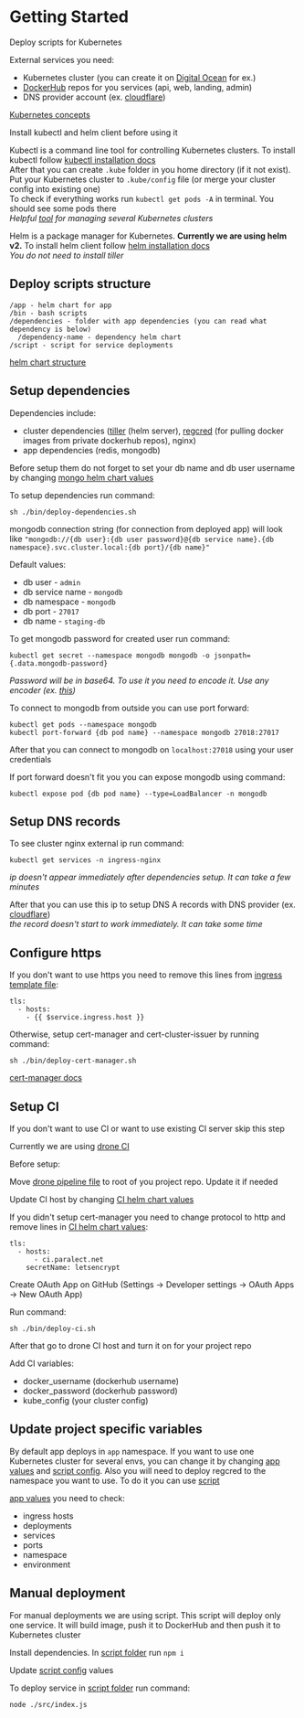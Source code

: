 # Getting Started

Deploy scripts for Kubernetes 

External services you need:
- Kubernetes cluster (you can create it on [Digital Ocean](https://www.digitalocean.com/) for ex.)
- [DockerHub](https://hub.docker.com/) repos for you services (api, web, landing, admin)
- DNS provider account (ex. [cloudflare](https://www.cloudflare.com/))

[Kubernetes concepts](https://kubernetes.io/docs/concepts/)

Install kubectl and helm client before using it

Kubectl is a command line tool for controlling Kubernetes clusters. To install kubectl follow [kubectl installation docs](https://kubernetes.io/docs/tasks/tools/install-kubectl/)<br/>
After that you can create `.kube` folder in you home directory (if it not exist). Put your Kubernetes cluster to `.kube/config` file (or merge your cluster config into existing one)<br/>
To check if everything works run `kubectl get pods -A` in terminal. You should see some pods there<br/>
*Helpful [tool](https://github.com/ahmetb/kubectx) for managing several Kubernetes clusters*

Helm is a package manager for Kubernetes. **Currently we are using helm v2.** To install helm client follow [helm installation docs](https://v2.helm.sh/docs/install/)<br/>
*You do not need to install tiller*

## Deploy scripts structure

```
/app - helm chart for app
/bin - bash scripts
/dependencies - folder with app dependencies (you can read what dependency is below)
  /dependency-name - dependency helm chart
/script - script for service deployments
```

[helm chart structure](https://v2.helm.sh/docs/developing_charts/#charts)

## Setup dependencies

Dependencies include:
- cluster dependencies ([tiller](https://v2.helm.sh/docs/install/) (helm server), [regcred](https://kubernetes.io/docs/tasks/configure-pod-container/pull-image-private-registry/) (for pulling docker images from private dockerhub repos), nginx)
- app dependencies (redis, mongodb)

Before setup them do not forget to set your db name and db user username by changing [mongo helm chart values](dependencies/mongodb/values/values.yml)

To setup dependencies run command:

```
sh ./bin/deploy-dependencies.sh
```

mongodb connection string (for connection from deployed app) will look like `"mongodb://{db user}:{db user password}@{db service name}.{db namespace}.svc.cluster.local:{db port}/{db name}"`

Default values:
- db user - `admin`
- db service name - `mongodb`
- db namespace - `mongodb`
- db port - `27017`
- db name - `staging-db`

To get mongodb password for created user run command:

```
kubectl get secret --namespace mongodb mongodb -o jsonpath={.data.mongodb-password}
```

*Password will be in base64. To use it you need to encode it. Use any encoder (ex. [this](https://www.base64decode.org/))*

To connect to mongodb from outside you can use port forward:

```
kubectl get pods --namespace mongodb
kubectl port-forward {db pod name} --namespace mongodb 27018:27017
```

After that you can connect to mongodb on `localhost:27018` using your user credentials

If port forward doesn't fit you you can expose mongodb using command:

```
kubectl expose pod {db pod name} --type=LoadBalancer -n mongodb
```

## Setup DNS records

To see cluster nginx external ip run command:

```
kubectl get services -n ingress-nginx
```

*ip doesn't appear immediately after dependencies setup. It can take a few minutes*

After that you can use this ip to setup DNS A records with DNS provider (ex. [cloudflare](https://www.cloudflare.com/))<br/>
*the record doesn't start to work immediately. It can take some time*

## Configure https

If you don't want to use https you need to remove this lines from [ingress template file](app/templates/ingress.yml):

```
tls:
  - hosts:
    - {{ $service.ingress.host }}
```

Otherwise, setup cert-manager and cert-cluster-issuer by running command:

```
sh ./bin/deploy-cert-manager.sh
```

[cert-manager docs](https://cert-manager.io/docs/installation/kubernetes/)

## Setup CI

If you don't want to use CI or want to use existing CI server skip this step

Currently we are using [drone CI](https://github.com/helm/charts/tree/master/stable/drone)

Before setup:

Move [drone pipeline file](dependencies/drone-ci/.drone.yml) to root of you project repo. Update it if needed

Update CI host by changing [CI helm chart values](dependencies/drone-ci/values/values.yml)

If you didn't setup cert-manager you need to change protocol to http and remove lines in [CI helm chart values](dependencies/drone-ci/values/values.yml):

```
tls:
  - hosts:
      - ci.paralect.net
    secretName: letsencrypt
```

Create OAuth App on GitHub (Settings -> Developer settings -> OAuth Apps -> New OAuth App)

Run command:

```
sh ./bin/deploy-ci.sh
```

After that go to drone CI host and turn it on for your project repo

Add CI variables:
- docker_username (dockerhub username)
- docker_password (dockerhub password)
- kube_config (your cluster config)

## Update project specific variables

By default app deploys in `app` namespace. If you want to use one Kubernetes cluster for several envs, you can change it by changing [app values](app/values/values.yml) and [script config](script/src/config.js). Also you will need to deploy regcred to the namespace you want to use. To do it you can use [script](dependencies/regcred/bin/create-docker-regcred.sh)

[app values](app/values/values.yml) you need to check:
- ingress hosts
- deployments
- services
- ports
- namespace
- environment

## Manual deployment

For manual deployments we are using script. This script will deploy only one service. It will build image, push it to DockerHub and then push it to Kubernetes cluster

Install dependencies. In [script folder](script) run `npm i`

Update [script config](script/src/config.js) values

To deploy service in [script folder](script) run command:

```
node ./src/index.js
```
